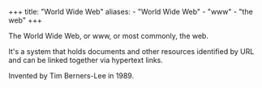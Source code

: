 +++
title: "World Wide Web"
aliases:
	- "World Wide Web"
	- "www"
	- "the web"
+++

The World Wide Web, or www, or most commonly, the web.

It's a system that holds documents and other resources identified by URL and
can be linked together via hypertext links.

Invented by Tim Berners-Lee in 1989.
